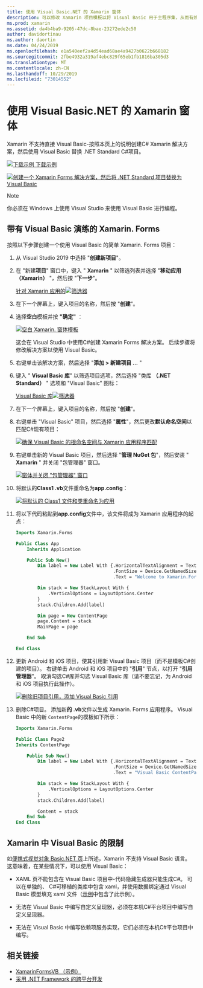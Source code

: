 ```yaml
---
title: 使用 Visual Basic.NET 的 Xamarin 窗体
description: 可以修改 Xamarin 项目模板以将 Visual Basic 用于主程序集，从而有效地允许使用 VB.NET 构建跨平台的移动应用。
ms.prod: xamarin
ms.assetid: da4b4ba9-9205-47dc-8bae-23272ede2c50
author: davidortinau
ms.author: daortin
ms.date: 04/24/2019
ms.openlocfilehash: e1a540eef2a4d54ead68ae4a9427b0622b668182
ms.sourcegitcommit: 2fbe4932a319af4ebc829f65eb1fb1816ba305d3
ms.translationtype: MT
ms.contentlocale: zh-CN
ms.lasthandoff: 10/29/2019
ms.locfileid: "73014552"
---
```

# <a name="xamarinforms-using-visual-basicnet"></a>使用 Visual Basic.NET 的 Xamarin 窗体

Xamarin 不支持直接 Visual Basic-按照本页上的说明创建C# Xamarin 解决方案，然后使用 Visual Basic 替换 .NET Standard C#项目。

[![下载示例](~/media/shared/download.png) 下载示例](https://docs.microsoft.com/samples/xamarin/mobile-samples/visualbasic-xamarinformsvb/)

[![创建一个 Xamarin Forms 解决方案，然后将 .NET Standard 项目替换为 Visual Basic](xamarin-forms-images/hero-sml.png)](xamarin-forms-images/hero.png#lightbox)

> [!NOTE]
> 你必须在 Windows 上使用 Visual Studio 来使用 Visual Basic 进行编程。

## <a name="xamarinforms-with-visual-basic-walkthrough"></a>带有 Visual Basic 演练的 Xamarin. Forms

按照以下步骤创建一个使用 Visual Basic 的简单 Xamarin. Forms 项目：

1. 从 Visual Studio 2019 中选择 "**创建新项目**"。

2. 在 "新建**项目**" 窗口中，键入 " **Xamarin** " 以筛选列表并选择 "**移动应用（Xamarin）** "，然后按 "**下一步**"。

    [针对 Xamarin 应用的![筛选器](xamarin-forms-images/02-sml.png)](xamarin-forms-images/02.png#lightbox)

3. 在下一个屏幕上，键入项目的名称，然后按 "**创建**"。

4. 选择**空白**模板并按 **"确定"** ：

    [![空白 Xamarin. 窗体模板](xamarin-forms-images/04-sml.png)](xamarin-forms-images/04.png#lightbox)

    这会在 Visual Studio 中使用C#创建 Xamarin Forms 解决方案。 后续步骤将修改解决方案以使用 Visual Basic。

5. 右键单击该解决方案，然后选择 "**添加 > 新建项目 ...** "

6. 键入 " **Visual Basic 库**" 以筛选项目选项，然后选择 "类库 **（.NET Standard）** " 选项和 "Visual Basic" 图标：

    [Visual Basic 库![筛选器](xamarin-forms-images/06-sml.png)](xamarin-forms-images/06.png#lightbox)

7. 在下一个屏幕上，键入项目的名称，然后按 "**创建**"。

8. 右键单击 "Visual Basic" 项目，然后选择 "**属性**"，然后更改**默认命名空间**以匹配C#现有项目：

    [![确保 Visual Basic 的根命名空间与 Xamarin 应用程序匹配](xamarin-forms-images/07a-sml.png)](xamarin-forms-images/07a.png#lightbox)

9. 右键单击新的 Visual Basic 项目，然后选择 "**管理 NuGet 包**"，然后安装 " **Xamarin** " 并关闭 "包管理器" 窗口。

    [![窗体并关闭 "包管理器" 窗口](xamarin-forms-images/07b-sml.png)](xamarin-forms-images/07b.png#lightbox)

10. 将默认的**Class1 .vb**文件重命名为**app.config**：

    [![将默认的 Class1 文件和类重命名为应用](xamarin-forms-images/08.png)](xamarin-forms-images/08.png#lightbox)

11. 将以下代码粘贴到**app.config**文件中，该文件将成为 Xamarin 应用程序的起点：

    ```vb
    Imports Xamarin.Forms

    Public Class App
        Inherits Application

        Public Sub New()
            Dim label = New Label With {.HorizontalTextAlignment = TextAlignment.Center,
                                        .FontSize = Device.GetNamedSize(NamedSize.Medium, GetType(Label)),
                                        .Text = "Welcome to Xamarin.Forms with Visual Basic.NET"}

            Dim stack = New StackLayout With {
                .VerticalOptions = LayoutOptions.Center
            }
            stack.Children.Add(label)

            Dim page = New ContentPage
            page.Content = stack
            MainPage = page

        End Sub

    End Class
    ```

12. 更新 Android 和 iOS 项目，使其引用新 Visual Basic 项目（而不是模板C#创建的项目）。
右键单击 Android 和 iOS 项目中的 "**引用**" 节点，以打开 "**引用管理器**"。 取消勾选C#库并勾选 Visual Basic 库（请不要忘记，为 Android 和 iOS 项目执行此操作）。

    [![删除旧项目引用，添加 Visual Basic 引用](xamarin-forms-images/10-sml.png)](xamarin-forms-images/10.png#lightbox)

13. 删除C#项目。 添加新**的 .vb**文件以生成 Xamarin. Forms 应用程序。 Visual Basic 中的新 `ContentPage`的模板如下所示：

    ```vb
    Imports Xamarin.Forms

    Public Class Page2
    Inherits ContentPage

        Public Sub New()
            Dim label = New Label With {.HorizontalTextAlignment = TextAlignment.Center,
                                        .FontSize = Device.GetNamedSize(NamedSize.Medium, GetType(Label)),
                                        .Text = "Visual Basic ContentPage"}

            Dim stack = New StackLayout With {
                .VerticalOptions = LayoutOptions.Center
            }
            stack.Children.Add(label)

            Content = stack
        End Sub
    End Class
    ```

## <a name="limitations-of-visual-basic-in-xamarinforms"></a>Xamarin 中 Visual Basic 的限制

如[便携式视觉对象 Basic.NET 页](~/cross-platform/platform/visual-basic/index.md)上所述，Xamarin 不支持 Visual Basic 语言。 这意味着，在某些情况下，可以使用 Visual Basic：

- XAML 页不能包含在 Visual Basic 项目中-代码隐藏生成器只能生成C#。 可以在单独的、 C#可移植的类库中包含 xaml，并使用数据绑定通过 Visual Basic 模型填充 xaml 文件（[示例](https://github.com/xamarin/mobile-samples/tree/master/VisualBasic/XamarinFormsVB/XamlPages)中包含了此示例）。

- 无法在 Visual Basic 中编写自定义呈现器，必须在本机C#平台项目中编写自定义呈现器。

- 无法在 Visual Basic 中编写依赖项服务实现，它们必须在本机C#平台项目中编写。

## <a name="related-links"></a>相关链接

- [XamarinFormsVB （示例）](https://docs.microsoft.com/samples/xamarin/mobile-samples/visualbasic-xamarinformsvb/)
- [采用 .NET Framework 的跨平台开发](https://docs.microsoft.com/dotnet/standard/cross-platform/)

